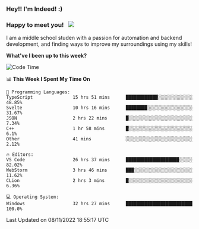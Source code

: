 ### Hey!! I'm Indeed! :) 

### Happy to meet you! &nbsp; ![](https://visitor-badge.glitch.me/badge?page_id=Indeedornot.Indeedornot)

I am a middle school studen with a passion for automation and backend development, and finding ways to improve my surroundings using my skills!

**What've I been up to this week?** 

<!--START_SECTION:waka-->
![Code Time](http://img.shields.io/badge/Code%20Time-589%20hrs%2019%20mins-blue)

📊 **This Week I Spent My Time On** 

```text
💬 Programming Languages: 
TypeScript               15 hrs 51 mins      ████████████░░░░░░░░░░░░░   48.85% 
Svelte                   10 hrs 16 mins      ████████░░░░░░░░░░░░░░░░░   31.67% 
JSON                     2 hrs 22 mins       █░░░░░░░░░░░░░░░░░░░░░░░░   7.34% 
C++                      1 hr 58 mins        █░░░░░░░░░░░░░░░░░░░░░░░░   6.1% 
Other                    41 mins             ░░░░░░░░░░░░░░░░░░░░░░░░░   2.12%

🔥 Editors: 
VS Code                  26 hrs 37 mins      ████████████████████░░░░░   82.02% 
WebStorm                 3 hrs 46 mins       ███░░░░░░░░░░░░░░░░░░░░░░   11.62% 
CLion                    2 hrs 3 mins        █░░░░░░░░░░░░░░░░░░░░░░░░   6.36%

💻 Operating System: 
Windows                  32 hrs 27 mins      █████████████████████████   100.0%

```


 Last Updated on 08/11/2022 18:55:17 UTC
<!--END_SECTION:waka-->
